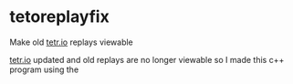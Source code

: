 # tetoreplayfix
Make old [tetr.io](https://tetr.io/) replays viewable

[tetr.io](https://tetr.io/) updated and old replays are no longer viewable so I made this c++ program using the 
